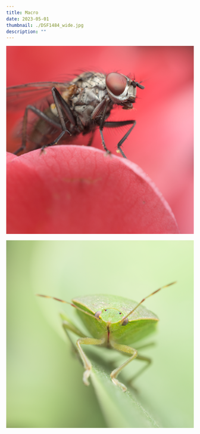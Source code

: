 ```yaml
---
title: Macro
date: 2023-05-01
thumbnail: ./DSF1484_wide.jpg
description: ""
---
```


![Fly](./DSF1105.jpg "Fly")

![Green stink bug](./DSF1484.jpg "Green stink bug")
